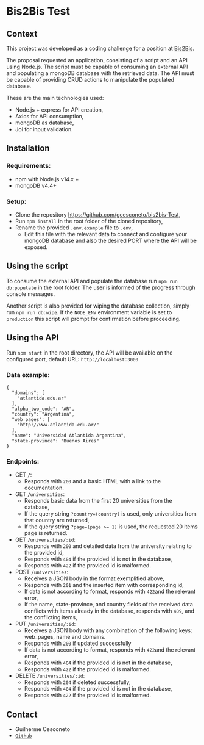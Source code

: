 # Bis2Bis Test

## Context

This project was developed as a coding challenge for a position at [Bis2Bis](www.bis2bis.com.br).

The proposal requested an application, consisting of a script and an API using Node.js. The script must be capable of consuming an external API and populating a mongoDB database with the retrieved data. The API must be capable of providing CRUD actions to manipulate the populated database.


These are the main technologies used:
* Node.js + express for API creation,
* Axios for API consumption,
* mongoDB as database,
* Joi for input validation.


## Installation

### Requirements:
* npm with Node.js v14.x +
* mongoDB v4.4+
### Setup:
* Clone the repository https://github.com/gcesconeto/bis2bis-Test,
* Run `npm install` in the root folder of the cloned repository,
* Rename the provided `.env.example` file to `.env`,
  * Edit this file with the relevant data to connect and configure your mongoDB database and also the desired PORT where the API will be exposed.
## Using the script
To consume the external API and populate the database run `npm run db:populate` in the root folder.
The user is informed of the progress through console messages.

Another script is also provided for wiping the database collection, simply run `npm run db:wipe`. If the `NODE_ENV` environment variable is set to `production` this script will prompt for confirmation before proceeding.


## Using the API

Run `npm start` in the root directory, the API will be available on the configured port, default URL: `http://localhost:3000`

### Data example:

```
{
  "domains": [
    "atlantida.edu.ar"
  ],
  "alpha_two_code": "AR",
  "country": "Argentina",
  "web_pages": [
    "http://www.atlantida.edu.ar/"
  ],
  "name": "Universidad Atlantida Argentina",
  "state-province": "Buenos Aires"
}
```

### Endpoints:
* GET `/`:
  * Responds with `200` and a basic HTML with a link to the documentation.
* GET `/universities`:
  * Responds basic data from the first 20 universities from the database,
  * If the query string `?country=(country)` is used, only universities from that country are returned,
  * If the query string `?page=(page >= 1)` is used, the requested 20 items page is returned.
* GET `/universities/:id`:
  * Responds with `200` and detailed data from the university relating to the provided id,
  * Responds with `404` if the provided id is not in the database,
  * Responds with `422` if the provided id is malformed.
* POST `/universities`:
  * Receives a JSON body in the format exemplified above,
  * Responds with `201` and the inserted item with corresponding id,
  * If data is not according to format, responds with `422`and the relevant error,
  * If the name, state-province, and country fields of the received data conflicts with items already in the database, responds with `409`, and the conflicting items,
* PUT `/universities/:id`:
  * Receives a JSON body with any combination of the following keys: web_pages, name and domains.
  * Responds with `200` if updated successfully
  * If data is not according to format, responds with `422`and the relevant error,
  * Responds with `404` if the provided id is not in the database,
  * Responds with `422` if the provided id is malformed.
* DELETE `/universities/:id`:
  * Responds with `204` if deleted successfully,
  * Responds with `404` if the provided id is not in the database,
  * Responds with `422` if the provided id is malformed.
  

## Contact

* Guilherme Cesconeto
* [`Github`](https://github.com/gcesconeto)
